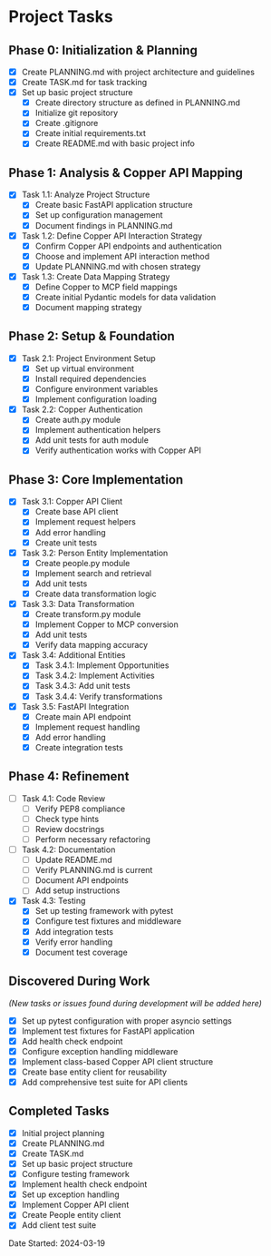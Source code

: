 # Project Tasks

## Phase 0: Initialization & Planning
- [x] Create PLANNING.md with project architecture and guidelines
- [x] Create TASK.md for task tracking
- [x] Set up basic project structure
  - [x] Create directory structure as defined in PLANNING.md
  - [x] Initialize git repository
  - [x] Create .gitignore
  - [x] Create initial requirements.txt
  - [x] Create README.md with basic project info

## Phase 1: Analysis & Copper API Mapping
- [x] Task 1.1: Analyze Project Structure
  - [x] Create basic FastAPI application structure
  - [x] Set up configuration management
  - [x] Document findings in PLANNING.md

- [x] Task 1.2: Define Copper API Interaction Strategy
  - [x] Confirm Copper API endpoints and authentication
  - [x] Choose and implement API interaction method
  - [x] Update PLANNING.md with chosen strategy

- [x] Task 1.3: Create Data Mapping Strategy
  - [x] Define Copper to MCP field mappings
  - [x] Create initial Pydantic models for data validation
  - [x] Document mapping strategy

## Phase 2: Setup & Foundation
- [x] Task 2.1: Project Environment Setup
  - [x] Set up virtual environment
  - [x] Install required dependencies
  - [x] Configure environment variables
  - [x] Implement configuration loading

- [x] Task 2.2: Copper Authentication
  - [x] Create auth.py module
  - [x] Implement authentication helpers
  - [x] Add unit tests for auth module
  - [x] Verify authentication works with Copper API

## Phase 3: Core Implementation
- [x] Task 3.1: Copper API Client
  - [x] Create base API client
  - [x] Implement request helpers
  - [x] Add error handling
  - [x] Create unit tests

- [x] Task 3.2: Person Entity Implementation
  - [x] Create people.py module
  - [x] Implement search and retrieval
  - [x] Add unit tests
  - [x] Create data transformation logic

- [x] Task 3.3: Data Transformation
  - [x] Create transform.py module
  - [x] Implement Copper to MCP conversion
  - [x] Add unit tests
  - [x] Verify data mapping accuracy

- [x] Task 3.4: Additional Entities
  - [x] Task 3.4.1: Implement Opportunities
  - [x] Task 3.4.2: Implement Activities
  - [x] Task 3.4.3: Add unit tests
  - [x] Task 3.4.4: Verify transformations

- [x] Task 3.5: FastAPI Integration
  - [x] Create main API endpoint
  - [x] Implement request handling
  - [x] Add error handling
  - [x] Create integration tests

## Phase 4: Refinement
- [ ] Task 4.1: Code Review
  - [ ] Verify PEP8 compliance
  - [ ] Check type hints
  - [ ] Review docstrings
  - [ ] Perform necessary refactoring

- [ ] Task 4.2: Documentation
  - [ ] Update README.md
  - [ ] Verify PLANNING.md is current
  - [ ] Document API endpoints
  - [ ] Add setup instructions

- [x] Task 4.3: Testing
  - [x] Set up testing framework with pytest
  - [x] Configure test fixtures and middleware
  - [x] Add integration tests
  - [x] Verify error handling
  - [x] Document test coverage

## Discovered During Work
*(New tasks or issues found during development will be added here)*
- [x] Set up pytest configuration with proper asyncio settings
- [x] Implement test fixtures for FastAPI application
- [x] Add health check endpoint
- [x] Configure exception handling middleware
- [x] Implement class-based Copper API client structure
- [x] Create base entity client for reusability
- [x] Add comprehensive test suite for API clients

## Completed Tasks
- [x] Initial project planning
- [x] Create PLANNING.md
- [x] Create TASK.md
- [x] Set up basic project structure
- [x] Configure testing framework
- [x] Implement health check endpoint
- [x] Set up exception handling
- [x] Implement Copper API client
- [x] Create People entity client
- [x] Add client test suite

Date Started: 2024-03-19 